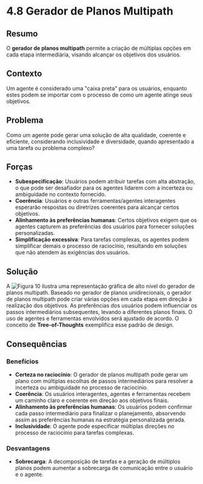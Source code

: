 # 4.8 Gerador de Planos Multipath

## Resumo
O **gerador de planos multipath** permite a criação de múltiplas opções em cada etapa intermediária, visando alcançar os objetivos dos usuários.

## Contexto
Um agente é considerado uma "caixa preta" para os usuários, enquanto estes podem se importar com o processo de como um agente atinge seus objetivos.

## Problema
Como um agente pode gerar uma solução de alta qualidade, coerente e eficiente, considerando inclusividade e diversidade, quando apresentado a uma tarefa ou problema complexo?

## Forças
- **Subespecificação**: Usuários podem atribuir tarefas com alta abstração, o que pode ser desafiador para os agentes lidarem com a incerteza ou ambiguidade no contexto fornecido.
- **Coerência**: Usuários e outras ferramentas/agentes interagentes esperarão respostas ou diretrizes coerentes para alcançar certos objetivos.
- **Alinhamento às preferências humanas**: Certos objetivos exigem que os agentes capturem as preferências dos usuários para fornecer soluções personalizadas.
- **Simplificação excessiva**: Para tarefas complexas, os agentes podem simplificar demais o processo de raciocínio, resultando em soluções que não atendem às exigências dos usuários.

## Solução
A ![Figura 10](link-da-imagem) ilustra uma representação gráfica de alto nível do gerador de planos multipath. Baseado no gerador de planos unidirecionais, o gerador de planos multipath pode criar várias opções em cada etapa em direção à realização dos objetivos. As preferências dos usuários podem influenciar os passos intermediários subsequentes, levando a diferentes planos finais. O uso de agentes e ferramentas envolvidos será ajustado de acordo. O conceito de **Tree-of-Thoughts** exemplifica esse padrão de design.

## Consequências

### Benefícios
- **Certeza no raciocínio**: O gerador de planos multipath pode gerar um plano com múltiplas escolhas de passos intermediários para resolver a incerteza ou ambiguidade no processo de raciocínio.
- **Coerência**: Os usuários interagentes, agentes e ferramentas recebem um caminho claro e coerente em direção aos objetivos finais.
- **Alinhamento às preferências humanas**: Os usuários podem confirmar cada passo intermediário para finalizar o planejamento, absorvendo assim as preferências humanas na estratégia personalizada gerada.
- **Inclusividade**: O agente pode especificar múltiplas direções no processo de raciocínio para tarefas complexas.

### Desvantagens
- **Sobrecarga**: A decomposição de tarefas e a geração de múltiplos planos podem aumentar a sobrecarga de comunicação entre o usuário e o agente.
